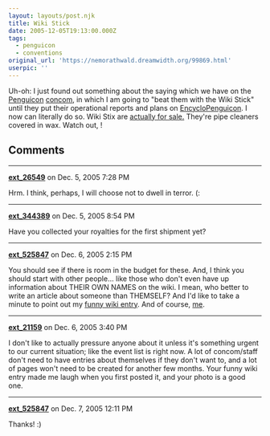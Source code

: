 ```yaml
---
layout: layouts/post.njk
title: Wiki Stick
date: 2005-12-05T19:13:00.000Z
tags:
  - penguicon
  - conventions
original_url: 'https://nemorathwald.dreamwidth.org/99869.html'
userpic: ''
---
```

Uh-oh: I just found out something about the saying which we have on the [Penguicon](http://wiki.penguicon.org/PenguiCon) [concom](http://wiki.penguicon.org/ConCom), in which I am going to "beat them with the Wiki Stick" until they put their operational reports and plans on [EncycloPenguicon](http://wiki.penguicon.org/). I now can literally do so. Wiki Stix are [actually for sale.](http://www.abc123kindergarten.com/hollimanpicturepage45.html) They're pipe cleaners covered in wax. Watch out, !

## Comments

---

**[ext_26549](https://www.dreamwidth.org/users/ext_26549)** on Dec. 5, 2005 7:28 PM

Hrm. I think, perhaps, I will choose not to dwell in terror. (:

---

**[ext_344389](https://www.dreamwidth.org/users/ext_344389)** on Dec. 5, 2005 8:54 PM

Have you collected your royalties for the first shipment yet?

---

**[ext_525847](https://www.dreamwidth.org/users/ext_525847)** on Dec. 6, 2005 2:15 PM

You should see if there is room in the budget for these. And, I think you should start with other people... like those who don't even have up information about THEIR OWN NAMES on the wiki. I mean, who better to write an article about someone than THEMSELF? And I'd like to take a minute to point out my [funny wiki entry](http://wiki.penguicon.org/HotelLiaison). And of course, [me](http://wiki.penguicon.org/BrendanDurrett).

---

**[ext_21159](https://www.dreamwidth.org/users/ext_21159)** on Dec. 6, 2005 3:40 PM

I don't like to actually pressure anyone about it unless it's something urgent to our current situation; like the event list is right now. A lot of concom/staff don't need to have entries about themselves if they don't want to, and a lot of pages won't need to be created for another few months. Your funny wiki entry made me laugh when you first posted it, and your photo is a good one.

---

**[ext_525847](https://www.dreamwidth.org/users/ext_525847)** on Dec. 7, 2005 12:11 PM

Thanks! :)
